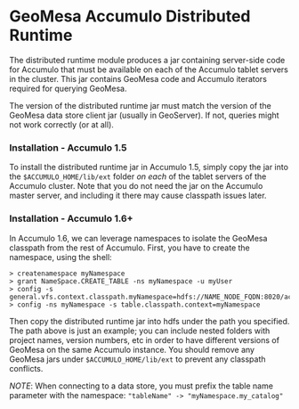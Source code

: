 # GeoMesa Accumulo Distributed Runtime

The distributed runtime module produces a jar containing server-side code for Accumulo
that must be available on each of the Accumulo tablet servers in the cluster. This jar
contains GeoMesa code and Accumulo iterators required for querying GeoMesa.

The version of the distributed runtime jar must match the version of the GeoMesa data store client jar
(usually in GeoServer). If not, queries might not work correctly (or at all).

### Installation - Accumulo 1.5

To install the distributed runtime jar in Accumulo 1.5, simply copy the jar into the
`$ACCUMULO_HOME/lib/ext` folder *on each* of the tablet servers of the Accumulo cluster. 
Note that you do not need the jar on the Accumulo master server, and including it there may cause
classpath issues later.

### Installation - Accumulo 1.6+

In Accumulo 1.6, we can leverage namespaces to isolate the GeoMesa classpath from the rest of Accumulo.
First, you have to create the namespace, using the shell:

```
> createnamespace myNamespace
> grant NameSpace.CREATE_TABLE -ns myNamespace -u myUser
> config -s general.vfs.context.classpath.myNamespace=hdfs://NAME_NODE_FQDN:8020/accumulo/classpath/myNamespace/[^.].*.jar
> config -ns myNamespace -s table.classpath.context=myNamespace
```

Then copy the distributed runtime jar into hdfs under the path you specified. The path above is
just an example; you can include nested folders with project names, version numbers, etc in order
to have different versions of GeoMesa on the same Accumulo instance. You should remove any GeoMesa jars under
`$ACCUMULO_HOME/lib/ext` to prevent any classpath conflicts.

*NOTE*: When connecting to a data store, you must prefix the table name parameter with the namespace:
```"tableName" -> "myNamespace.my_catalog"```
